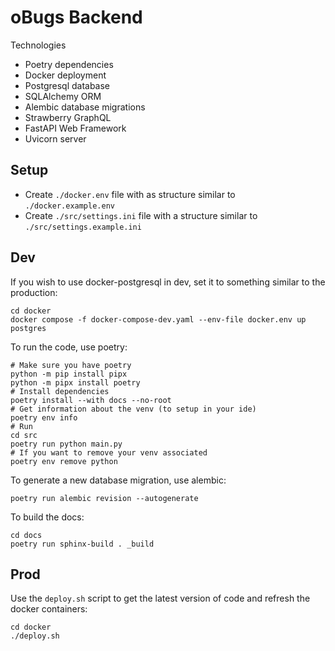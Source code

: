 # oBugs Backend

Technologies
* Poetry dependencies
* Docker deployment
* Postgresql database
* SQLAlchemy ORM
* Alembic database migrations
* Strawberry GraphQL
* FastAPI Web Framework
* Uvicorn server

## Setup

- Create `./docker.env` file with as structure similar to `./docker.example.env`
- Create `./src/settings.ini` file with a structure similar to `./src/settings.example.ini`

## Dev

If you wish to use docker-postgresql in dev, set it to something similar to the production:

```
cd docker
docker compose -f docker-compose-dev.yaml --env-file docker.env up postgres
```

To run the code, use poetry:

```
# Make sure you have poetry
python -m pip install pipx
python -m pipx install poetry
# Install dependencies
poetry install --with docs --no-root
# Get information about the venv (to setup in your ide)
poetry env info
# Run
cd src
poetry run python main.py
# If you want to remove your venv associated
poetry env remove python
```

To generate a new database migration, use alembic:

```
poetry run alembic revision --autogenerate
```

To build the docs:

```
cd docs
poetry run sphinx-build . _build
```

## Prod

Use the `deploy.sh` script to get the latest version of code and refresh the docker containers:

```
cd docker
./deploy.sh
```
